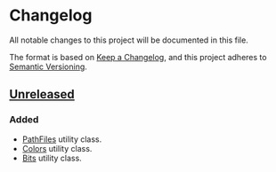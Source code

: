 # Changelog

All notable changes to this project will be documented in this file.

The format is based on [Keep a Changelog](https://keepachangelog.com/en/1.0.0/),
and this project adheres to [Semantic Versioning](https://semver.org/spec/v2.0.0.html).

## [Unreleased]

### Added

- [PathFiles](src/main/java/io/github/mjaroslav/sharedjava/io/PathFiles.java) utility class.
- [Colors](src/main/java/io/github/mjaroslav/sharedjava/format/Colors.java) utility class.
- [Bits](src/main/java/io/github/mjaroslav/sharedjava/format/Bits.java) utility class.

[unreleased]: https://github.com/MJaroslav/MJaroslav-Shared-Java/
